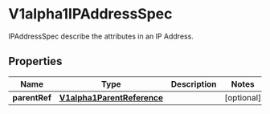 

# V1alpha1IPAddressSpec

IPAddressSpec describe the attributes in an IP Address.
## Properties

Name | Type | Description | Notes
------------ | ------------- | ------------- | -------------
**parentRef** | [**V1alpha1ParentReference**](V1alpha1ParentReference.md) |  |  [optional]



